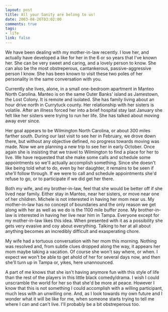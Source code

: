 ```yaml
--- 
layout: post
title: All your Sanity are belong to us!
date: 2003-08-26T03:02:00
comments: true
tags:
- life
link: false
---
```

We have been dealing with my mother-in-law recently. I love her, and actually have developed a like for her in the 6 or so years that I've known her. She can be very sweet and caring, and a lovely person to know. She can also be the most obstreperous, cantankerous, passive-aggressive person I know. She has been known to visit these two poles of her personality in the same conversation with you.

Currently she lives, alone, in a small one-bedroom apartment in Manteo North Carolina. Manteo is on the same Outer Banks' island as Jamestown, the Lost Colony. It is remote and isolated. She has family living about an hour drive north in Currytuck county. Her relationship with her sisters is volatile. After an illness forced her into a brief hospital stay last January she felt like her sisters were trying to run her life. She has talked about moving away ever since.

Her goal appears to be Wilmington North Carolina, or about 300 miles farther south. During our last visit to see her in February, we drove down there, but without any objective defined, no progress towards moving was made. Now we are planning a new trip to see her in early October. Once again she is insisting that we travel to Wilmington to find a place for her to live. We have requested that she make some calls and schedule some appointments so we'll actually accomplish something. Since she doesn't like being told what to do, even by her daughter, it remains to be seen if she'll follow through. If we were to call and schedule appointments she'd refuse to go, or to participate if we did get her there.

Both my wife, and my brother-in-law, feel that she would be better off if she lived near family. Either stay in Manteo, near her sisters, or move near one of her children. Michele is not interested in having her mom near us. My mother-in-law has no concept of boundaries and the only reason we get along with her as well as we do is the 1100 mile buffer zone. My brother-in-law is interested in having her live near him in Tampa. Everyone except for my mother-in-law likes this idea. When presented with it as a possibility she gets very evasive and coy about everything. Talking to her at all about anything becomes an incredibly difficult and exasperating chore.

My wife had a tortuous conversation with her mom this morning. Nothing was resolved and, from subtle clues dropped along the way, it appears her mom maybe taking a vacation. Of course she won't say where, or when. I expect we won't be able to get ahold of her for several days now, and then she'll turn up in Tampa or, yikes, here unannounced.

A part of me knows that she isn't having anymore fun with this style of life than the rest of the players in this little black comedy/drama. I wish I could unscramble the world for her so that she'd be more at peace. However I know that this is not something I could accomplish with a willing participant, much less with an unwilling one. And, as I look towards my own future and I wonder what it will be like for me, when someone starts trying to tell me where I can and can't live. I'll probably be a bit obstreperous too.


